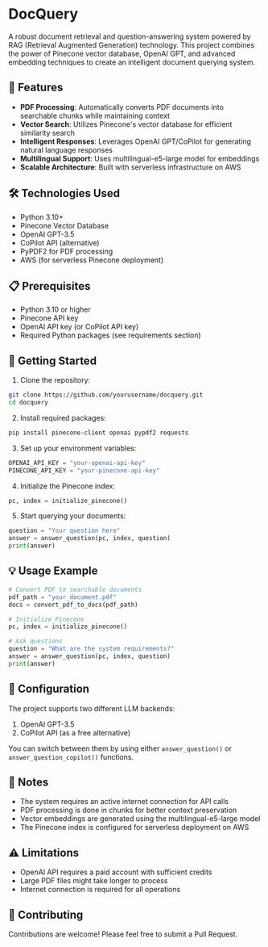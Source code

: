 # DocQuery

A robust document retrieval and question-answering system powered by RAG (Retrieval Augmented Generation) technology. This project combines the power of Pinecone vector database, OpenAI GPT, and advanced embedding techniques to create an intelligent document querying system.

## 🌟 Features

- **PDF Processing**: Automatically converts PDF documents into searchable chunks while maintaining context
- **Vector Search**: Utilizes Pinecone's vector database for efficient similarity search
- **Intelligent Responses**: Leverages OpenAI GPT/CoPilot for generating natural language responses
- **Multilingual Support**: Uses multilingual-e5-large model for embeddings
- **Scalable Architecture**: Built with serverless infrastructure on AWS

## 🛠️ Technologies Used

- Python 3.10+
- Pinecone Vector Database
- OpenAI GPT-3.5
- CoPilot API (alternative)
- PyPDF2 for PDF processing
- AWS (for serverless Pinecone deployment)

## 📋 Prerequisites

- Python 3.10 or higher
- Pinecone API key
- OpenAI API key (or CoPilot API key)
- Required Python packages (see requirements section)

## 🚀 Getting Started

1. Clone the repository:
```bash
git clone https://github.com/yourusername/docquery.git
cd docquery
```

2. Install required packages:
```bash
pip install pinecone-client openai pypdf2 requests
```

3. Set up your environment variables:
```python
OPENAI_API_KEY = "your-openai-api-key"
PINECONE_API_KEY = "your-pinecone-api-key"
```

4. Initialize the Pinecone index:
```python
pc, index = initialize_pinecone()
```

5. Start querying your documents:
```python
question = "Your question here"
answer = answer_question(pc, index, question)
print(answer)
```

## 💡 Usage Example

```python
# Convert PDF to searchable documents
pdf_path = "your_document.pdf"
docs = convert_pdf_to_docs(pdf_path)

# Initialize Pinecone
pc, index = initialize_pinecone()

# Ask questions
question = "What are the system requirements?"
answer = answer_question(pc, index, question)
print(answer)
```

## 🔧 Configuration

The project supports two different LLM backends:
1. OpenAI GPT-3.5
2. CoPilot API (as a free alternative)

You can switch between them by using either `answer_question()` or `answer_question_copilot()` functions.

## 📝 Notes

- The system requires an active internet connection for API calls
- PDF processing is done in chunks for better context preservation
- Vector embeddings are generated using the multilingual-e5-large model
- The Pinecone index is configured for serverless deployment on AWS

## ⚠️ Limitations

- OpenAI API requires a paid account with sufficient credits
- Large PDF files might take longer to process
- Internet connection is required for all operations

## 🤝 Contributing

Contributions are welcome! Please feel free to submit a Pull Request.

